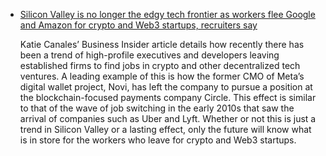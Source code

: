 * [Silicon Valley is no longer the edgy tech frontier as workers flee Google and Amazon for crypto and Web3 startups, recruiters say]( https://www.businessinsider.com/tech-workers-leaving-for-crypto-web3-startups-silicon-valley-recruiters-2022-2)

  Katie Canales’ Business Insider article details how recently there has been 
  a trend of high-profile executives and developers leaving established firms 
  to find jobs in crypto and other decentralized tech ventures. A leading 
  example of this is how the former CMO of Meta’s digital wallet project, 
  Novi, has left the company to pursue a position at the blockchain-focused 
  payments company Circle. This effect is similar to that of the wave of job 
  switching in the early 2010s that saw the arrival of companies such as Uber 
  and Lyft. Whether or not this is just a trend in Silicon Valley or a lasting 
  effect, only the future will know what is in store for the workers who leave
  for crypto and Web3 startups.

